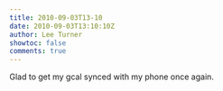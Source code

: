 ```yaml
---
title: 2010-09-03T13-10
date: 2010-09-03T13:10:10Z
author: Lee Turner
showtoc: false
comments: true
---
```


Glad to get my gcal synced with my phone once again.

